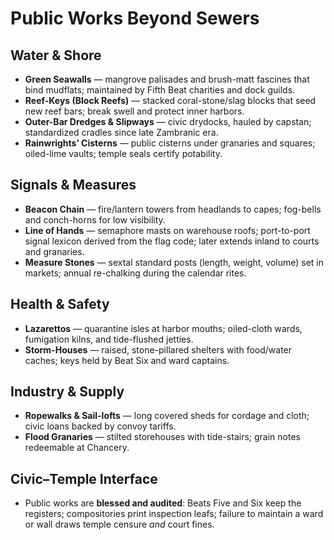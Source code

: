 # Public Works Beyond Sewers

## Water & Shore
- **Green Seawalls** — mangrove palisades and brush-matt fascines that bind mudflats; maintained by Fifth Beat charities and dock guilds.  
- **Reef-Keys (Block Reefs)** — stacked coral-stone/slag blocks that seed new reef bars; break swell and protect inner harbors.  
- **Outer-Bar Dredges & Slipways** — civic drydocks, hauled by capstan; standardized cradles since late Zambranic era.  
- **Rainwrights’ Cisterns** — public cisterns under granaries and squares; oiled-lime vaults; temple seals certify potability.

## Signals & Measures
- **Beacon Chain** — fire/lantern towers from headlands to capes; fog-bells and conch-horns for low visibility.  
- **Line of Hands** — semaphore masts on warehouse roofs; port-to-port signal lexicon derived from the flag code; later extends inland to courts and granaries.  
- **Measure Stones** — sextal standard posts (length, weight, volume) set in markets; annual re-chalking during the calendar rites.

## Health & Safety
- **Lazarettos** — quarantine isles at harbor mouths; oiled-cloth wards, fumigation kilns, and tide-flushed jetties.  
- **Storm-Houses** — raised, stone-pillared shelters with food/water caches; keys held by Beat Six and ward captains.

## Industry & Supply
- **Ropewalks & Sail-lofts** — long covered sheds for cordage and cloth; civic loans backed by convoy tariffs.  
- **Flood Granaries** — stilted storehouses with tide-stairs; grain notes redeemable at Chancery.

## Civic–Temple Interface
- Public works are **blessed and audited**: Beats Five and Six keep the registers; compositories print inspection leafs; failure to maintain a ward or wall draws temple censure *and* court fines.
